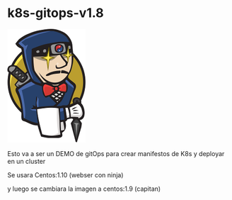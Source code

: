 # k8s-gitops-v1.8
![](pics/256.png)

Esto va a ser un DEMO de gitOps para crear manifestos de K8s y deployar en un cluster

Se usara 
Centos:1.10 (webser con ninja)

y luego se cambiara la imagen a centos:1.9 (capitan)
